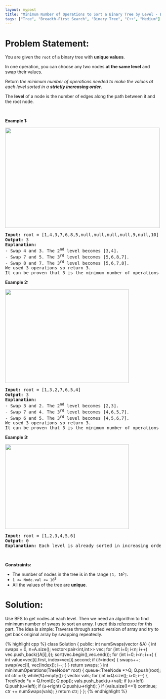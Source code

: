```yaml
---
layout: mypost
title: "Minimum Number of Operations to Sort a Binary Tree by Level - BFS + Min swaps to sort"
tags: ["Tree", "Breadth-First Search", "Binary Tree", "C++", "Medium"]
---
```

# Problem Statement:
<p>You are given the <code>root</code> of a binary tree with <strong>unique values</strong>.</p>

<p>In one operation, you can choose any two nodes <strong>at the same level</strong> and swap their values.</p>

<p>Return <em>the minimum number of operations needed to make the values at each level sorted in a <strong>strictly increasing order</strong></em>.</p>

<p>The <strong>level</strong> of a node is the number of edges along the path between it and the root node<em>.</em></p>

<p>&nbsp;</p>
<p><strong class="example">Example 1:</strong></p>
<img src="https://assets.leetcode.com/uploads/2022/09/18/image-20220918174006-2.png" style="width: 500px; height: 324px;" />
<pre>
<strong>Input:</strong> root = [1,4,3,7,6,8,5,null,null,null,null,9,null,10]
<strong>Output:</strong> 3
<strong>Explanation:</strong>
- Swap 4 and 3. The 2<sup>nd</sup> level becomes [3,4].
- Swap 7 and 5. The 3<sup>rd</sup> level becomes [5,6,8,7].
- Swap 8 and 7. The 3<sup>rd</sup> level becomes [5,6,7,8].
We used 3 operations so return 3.
It can be proven that 3 is the minimum number of operations needed.
</pre>

<p><strong class="example">Example 2:</strong></p>
<img src="https://assets.leetcode.com/uploads/2022/09/18/image-20220918174026-3.png" style="width: 400px; height: 303px;" />
<pre>
<strong>Input:</strong> root = [1,3,2,7,6,5,4]
<strong>Output:</strong> 3
<strong>Explanation:</strong>
- Swap 3 and 2. The 2<sup>nd</sup> level becomes [2,3].
- Swap 7 and 4. The 3<sup>rd</sup> level becomes [4,6,5,7].
- Swap 6 and 5. The 3<sup>rd</sup> level becomes [4,5,6,7].
We used 3 operations so return 3.
It can be proven that 3 is the minimum number of operations needed.
</pre>

<p><strong class="example">Example 3:</strong></p>
<img src="https://assets.leetcode.com/uploads/2022/09/18/image-20220918174052-4.png" style="width: 400px; height: 274px;" />
<pre>
<strong>Input:</strong> root = [1,2,3,4,5,6]
<strong>Output:</strong> 0
<strong>Explanation:</strong> Each level is already sorted in increasing order so return 0.
</pre>

<p>&nbsp;</p>
<p><strong>Constraints:</strong></p>

<ul>
	<li>The number of nodes in the tree is in the range <code>[1, 10<sup>5</sup>]</code>.</li>
	<li><code>1 &lt;= Node.val &lt;= 10<sup>5</sup></code></li>
	<li>All the values of the tree are <strong>unique</strong>.</li>
</ul>

# Solution:
Use BFS to get nodes at each level. Then we need an algorithm to find minimum number of swaps to sort an array. I used [this reference](https://www.youtube.com/watch?v=kFe_LRWuZjE) for this part. The idea is simple: Traverse through sorted version of array and try to get back original array by swapping repeatedly.

 {% highlight cpp %} 
class Solution {
public:
    int numSwaps(vector<int> &A)
    {
        int swaps = 0, n=A.size();
        vector<pair<int,int>> vec;
        for (int i=0; i<n; i++) vec.push_back({A[i],i});
        sort(vec.begin(),vec.end());
        for (int i=0; i<n; i++)
        {
            int value=vec[i].first, index=vec[i].second;
            if (i!=index)
            {
                swaps++;
                swap(vec[i], vec[index]);
                i--;
            }
        }
        return swaps;
    }
    int minimumOperations(TreeNode* root) 
    {
        queue<TreeNode *>Q;
        Q.push(root);
        int ctr = 0;
        while(!Q.empty())
        {
            vector<int> vals;
            for (int i=Q.size(); i>0; i--)
            {
                TreeNode *u = Q.front();
                Q.pop();
                vals.push_back(u->val);
                if (u->left) Q.push(u->left);
                if (u->right) Q.push(u->right);
            }
            if (vals.size()<=1) continue;
            ctr += numSwaps(vals);
        }
        return ctr;
    }
};
 {% endhighlight %}